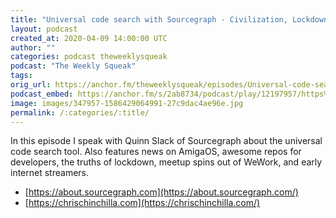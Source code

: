 ```yaml
---
title: "Universal code search with Sourcegraph - Civilization, Lockdowns, and AmigaOS"
layout: podcast
created_at: 2020-04-09 14:00:00 UTC
author: ""
categories: podcast theweeklysqueak
podcast: "The Weekly Squeak"
tags: 
orig_url: https://anchor.fm/theweeklysqueak/episodes/Universal-code-search-with-Sourcegraph---Civilization--Lockdowns--and-AmigaOS-eciok5
podcast_embed: https://anchor.fm/s/2ab8734/podcast/play/12197957/https%3A%2F%2Fd3ctxlq1ktw2nl.cloudfront.net%2Fproduction%2F2020-3-9%2F62980704-44100-2-cee1e53791afa.mp3
image: images/347957-1586429064991-27c9dac4ae96e.jpg
permalink: /:categories/:title/
---
```

In this episode I speak with Quinn Slack of Sourcegraph about the universal code search tool. Also features news on AmigaOS, awesome repos for developers, the truths of lockdown, meetup spins out of WeWork, and early internet streamers.

- [https://about.sourcegraph.com](https://about.sourcegraph.com/)
- [https://chrischinchilla.com](https://chrischinchilla.com/)